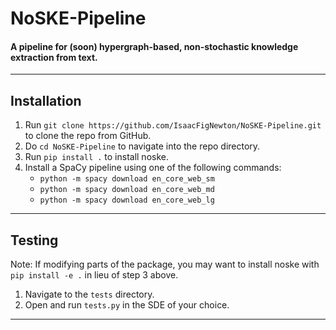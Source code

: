 # NoSKE-Pipeline
#### A pipeline for (soon) hypergraph-based, non-stochastic knowledge extraction from text.
---

## Installation
1. Run `git clone https://github.com/IsaacFigNewton/NoSKE-Pipeline.git` to clone the repo from GitHub.
2. Do `cd NoSKE-Pipeline` to navigate into the repo directory.
3. Run `pip install .` to install noske.
4. Install a SpaCy pipeline using one of the following commands:
    - `python -m spacy download en_core_web_sm`
    - `python -m spacy download en_core_web_md`
    - `python -m spacy download en_core_web_lg`
---

## Testing
Note: If modifying parts of the package, you may want to install noske with `pip install -e .` in lieu of step 3 above.
1. Navigate to the `tests` directory.
2. Open and run `tests.py` in the SDE of your choice.
---
